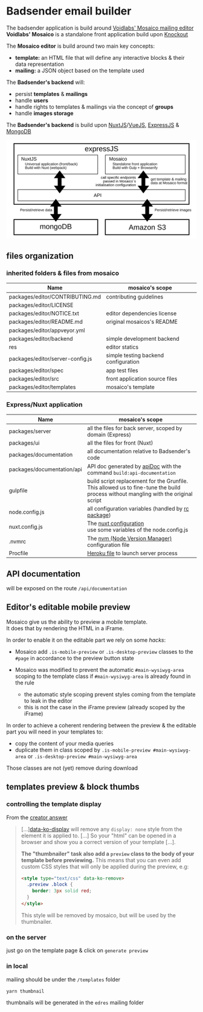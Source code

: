 # Badsender email builder

The badsender application is build around [Voidlabs' Mosaico mailing editor](https://github.com/voidlabs/mosaico)  
**Voidlabs' Mosaico** is a standalone front application build upon [Knockout](https://knockoutjs.com/)

The **Mosaico editor** is build around two main key concepts:

- **template:** an HTML file that will define any interactive blocks & their data representation
- **mailing:** a JSON object based on the template used

The **Badsender's backend** will:

- persist **templates** & **mailings**
- handle **users**
- handle rights to templates & mailings via the concept of **groups**
- handle **images storage**

The **Badsender's backend** is build upon [NuxtJS](https://nuxtjs.org/)/[VueJS](https://vuejs.org/), [ExpressJS](https://expressjs.com/) & [MongoDB](https://www.mongodb.com/)

![badsender architecture](./badsender-architecture.svg)

## files organization

### inherited folders & files from mosaico

| Name                             | mosaico's scope                      |
| -------------------------------- | ------------------------------------ |
| packages/editor/CONTRIBUTING.md  | contributing guidelines              |
| packages/editor/LICENSE          |                                      |
| packages/editor/NOTICE.txt       | editor dependencies license          |
| packages/editor/README.md        | original mosaicos's README           |
| packages/editor/appveyor.yml     |                                      |
| packages/editor/backend          | simple development backend           |
| res                              | editor statics                       |
| packages/editor/server-config.js | simple testing backend configuration |
| packages/editor/spec             | app test files                       |
| packages/editor/src              | front application source files       |
| packages/editor/templates        | mosaico's template                   |

### Express/Nuxt application

| Name                       | mosaico's scope                                                                                                                         |
| -------------------------- | --------------------------------------------------------------------------------------------------------------------------------------- |
| packages/server            | all the files for back server, scoped by domain (Express)                                                                               |
| packages/ui                | all the files for front (Nuxt)                                                                                                          |
| packages/documentation     | all documentation relative to Badsender's code                                                                                          |
| packages/documentation/api | API doc generated by [apiDoc](https://apidocjs.com/) with the command `build:api-documentation`                                         |
| gulpfile                   | build script replacement for the Grunfile.<br> This allowed us to fine-tune the build process without mangling with the original script |
| node.config.js             | all configuration variables (handled by [rc package](https://www.npmjs.com/package/rc))                                                 |
| nuxt.config.js             | The [nuxt configuration](https://nuxtjs.org/api/configuration-build)<br> use some variables of the node.config.js                       |
| .nvmrc                     | The [nvm (Node Version Manager)](https://github.com/nvm-sh/nvm) configuration file                                                      |
| Procfile                   | [Heroku file](https://devcenter.heroku.com/articles/procfile) to launch server process                                                  |

## API documentation

will be exposed on the route `/api/documentation`

## Editor's editable mobile preview

Mosaico give us the ability to preview a mobile template.  
It does that by rendering the HTML in a iFrame.

In order to enable it on the editable part we rely on some _hacks_:

- Mosaico add `.is-mobile-preview` or `.is-desktop-preview` classes to the `#page` in accordance to the preview button state
- Mosaico was modified to prevent the automatic `#main-wysiwyg-area` scoping to the template class if `#main-wysiwyg-area` is already found in the rule

  - the automatic style scoping prevent styles coming from the template to leak in the editor
  - this is not the case in the iFrame preview (already scoped by the iFrame)

In order to achieve a coherent rendering between the preview & the editable part you will need in your templates to:

- copy the content of your media queries
- duplicate them in class scoped by `.is-mobile-preview #main-wysiwyg-area` or `.is-desktop-preview #main-wysiwyg-area`

Those classes are not (yet) remove during download

## templates preview & block thumbs

### controlling the template display

From the [creator answer](https://github.com/voidlabs/mosaico/issues/246)

> […][data-ko-display](https://github.com/voidlabs/mosaico/wiki/Template-language#data-ko-attributes) will remove any `display: none` style from the element it is applied to. […] So your "html" can be opened in a browser and show you a correct version of your template […].
>
> **The "thumbnailer" task also add a `preview` class to the body of your template before previewing.** This means that you can even add custom CSS styles that will only be applied during the preview, e.g:
>
> ```html
> <style type="text/css" data-ko-remove>
>   .preview .block {
>     border: 3px solid red;
>   }
> </style>
> ```
>
> This style will be removed by mosaico, but will be used by the thumbnailer.

### on the server

just go on the template page & click on `generate preview`

### in local

mailing should be under the `/templates` folder

```
yarn thumbnail
```

thumbnails will be generated in the `edres` mailing folder
